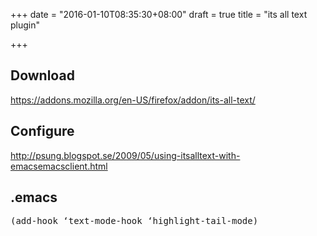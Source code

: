 +++
date = "2016-01-10T08:35:30+08:00"
draft = true
title = "its all text plugin"

+++



## Download

<https://addons.mozilla.org/en-US/firefox/addon/its-all-text/>

## Configure

<http://psung.blogspot.se/2009/05/using-itsalltext-with-emacsemacsclient.html>

## .emacs

<pre>
(add-hook ‘text-mode-hook ‘highlight-tail-mode)
</pre>